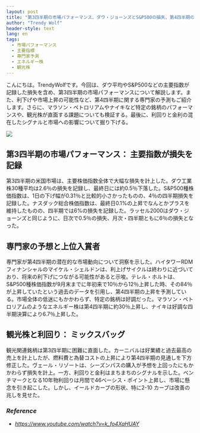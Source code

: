 ```yaml
---
layout: post
title: "第3四半期の市場パフォーマンス、ダウ・ジョーンズとS&P500の損失、第4四半期の専門家予測、観光株の課題"
author: "Trendy Wolf"
header-style: text
lang: en
tags:
  - 市場パフォーマンス
  - 主要指標
  - 専門家予測
  - エネルギー株
  - 観光株
---
```


こんにちは。TrendyWolfです。今回は、ダウ平均やS&P500などの主要指数が記録した損失を含め、第3四半期の市場パフォーマンスについて解説します。また、利下げや市場上昇の可能性など、第4四半期に関する専門家の予測もご紹介します。さらに、マラソン・ペトロリアムやナイキなど特定の銘柄のパフォーマンスや、観光株が直面する課題についても検証する。最後に、利回りと金利の混在したシグナルと市場への影響について掘り下げる。

<img
    src="https://i.ytimg.com/vi/k_fo4XaHUAY/hqdefault.jpg"
/>


## 第3四半期の市場パフォーマンス： 主要指数が損失を記録
第3四半期の米国市場は、主要株価指数全体で大幅な損失を計上した。ダウ工業株30種平均は2.6％の損失を記録し、最終日には約0.5％下落した。S&P500種株価指数は、1日の下げ幅が0.31％と比較的小さかったものの、4％の四半期損失を記録した。ナスダック総合株価指数は、最終日0.1%の上昇でなんとかプラスを維持したものの、四半期では6%の損失を記録した。ラッセル2000はダウ・ジョーンズと同じように、日次で0.5％の損失、月次・四半期ともに6％の損失となった。

## 専門家の予想と上位入賞者
専門家が第4四半期の潜在的な市場動向について洞察を示した。ハイタワーRDMフィナンシャルのマイケル・シェルドンは、利上げサイクルは終わりに近づいており、将来の利下げにつながる可能性があると示唆。テレル・ホルトは、S&P500種株価指数が9月末までに年初来で10％から12％上昇した時、その84％が上昇していたという過去のデータを引用し、第4四半期の上昇を予測している。市場全体の低迷にもかかわらず、特定の銘柄は好調だった。マラソン・ペトロリアムのようなエネルギー株は第4四半期に約30％上昇し、ナイキは好調な四半期決算により6.7％上昇した。

## 観光株と利回り： ミックスバッグ
観光関連銘柄は第3四半期に困難に直面した。カーニバルは好業績と過去最高の売上を計上したが、燃料費と為替コストの上昇により第4四半期の見通しを下方修正した。ヴェール・リゾートは、シーズンパスの購入が予想を上回ったにもかかわらず損失を計上。一方、利回りと金利はまちまちのシグナルを示した。ベンチマークとなる10年物利回りは月間で46ベーシス・ポイント上昇し、市場に懸念を引き起こした。しかし、イールドカーブの形状、特に2-10 カーブは改善の兆しを見せた。


### _Reference_
- _https://www.youtube.com/watch?v=k_fo4XaHUAY_

